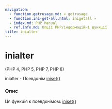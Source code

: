 ```yaml
---
navigation:
  - function.getrusage.md: « getrusage
  - function.ini-get-all.html: inigetall »
  - index.md: PHP Manual
  - ref.info.md: Опції PHP/інформаційні функції
title: inialter
---
```

# inialter

(PHP 4, PHP 5, PHP 7, PHP 8)

inialter - Псевдонім [iniset()](function.ini-set.html)

### Опис

Ця функція є псевдонімом: [iniset()](function.ini-set.html)
